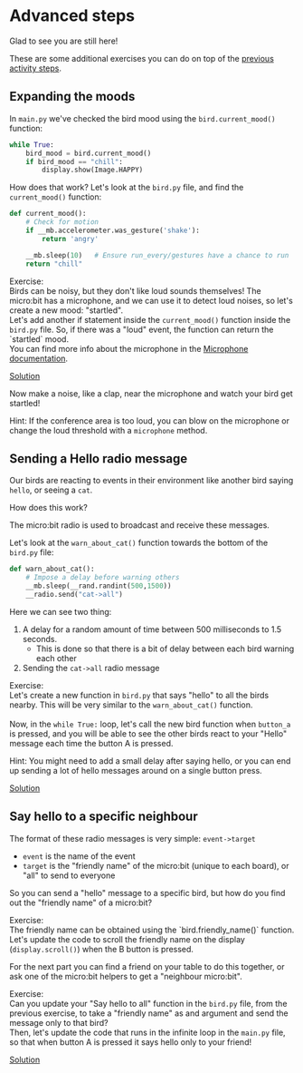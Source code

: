 # Advanced steps

Glad to see you are still here!

These are some additional exercises you can do on top of the
[previous activity steps](https://microbit-carlos.github.io/microbit-bird-activity/activity/).


## Expanding the moods

In `main.py` we've checked the bird mood using the `bird.current_mood()`
function:

```python
while True:
    bird_mood = bird.current_mood()
    if bird_mood == "chill":
        display.show(Image.HAPPY)
```

How does that work? Let's look at the `bird.py` file, and find the
`current_mood()` function:

```python
def current_mood():
    # Check for motion
    if __mb.accelerometer.was_gesture('shake'):
        return 'angry'

    __mb.sleep(10)   # Ensure run_every/gestures have a chance to run
    return "chill"
```

<p class="exercise">
Exercise: <br>
Birds can be noisy, but they don't like loud sounds themselves!
The micro:bit has a microphone, and we can use it to detect loud noises,
so let's create a new mood: "startled".
<br>
Let's add another if statement inside the
<code class="language-plaintext highlighter-rouge">current_mood()</code>
function inside the
<code class="language-plaintext highlighter-rouge">bird.py</code>  file.
So, if there was a "loud" event, the function can return the `startled` mood.
<br>
You can find more info about the microphone in the <a href="https://microbit-micropython.readthedocs.io/en/v2-docs/microphone.html" target="_blank">Microphone documentation</a>.
</p>

[Solution](https://github.com/microbit-carlos/microbit-bird-activity/tree/main/solutions/4-bird-startled.md)

Now make a noise, like a clap, near the microphone and watch your bird get
startled!

Hint: If the conference area is too loud, you can blow on the microphone or
change the loud threshold with a `microphone` method.


## Sending a Hello radio message

Our birds are reacting to events in their environment like another bird 
saying `hello`, or seeing a `cat`.

How does this work?

The micro:bit radio is used to broadcast and receive these messages.

Let's look at the `warn_about_cat()` function towards the bottom of the
`bird.py` file:

```python
def warn_about_cat():
    # Impose a delay before warning others
    __mb.sleep(__rand.randint(500,1500))
    __radio.send("cat->all")
```

Here we can see two thing:

1. A delay for a random amount of time between 500 milliseconds to 1.5 seconds.
    - This is done so that there is a bit of delay between each bird warning
      each other
2. Sending the `cat->all` radio message

<p class="exercise">
Exercise: <br>
Let's create a new function in
<code class="language-plaintext highlighter-rouge">bird.py</code>
that says "hello" to all the birds nearby. This will be very similar to the
<code class="language-plaintext highlighter-rouge">warn_about_cat()</code>
function.
<br><br>
Now, in the 
<code class="language-plaintext highlighter-rouge">while True:</code>
loop, let's call the new bird function when
<code class="language-plaintext highlighter-rouge">button_a</code>
is pressed, and you will be able to see the other birds react to your
"Hello" message each time the button A is pressed.
</p>

Hint: You might need to add a small delay after saying hello, or you can end
up sending a lot of hello messages around on a single button press.

[Solution](https://github.com/microbit-carlos/microbit-bird-activity/tree/main/solutions/5-bird-hello-everyone.md)

## Say hello to a specific neighbour

The format of these radio messages is very simple: `event->target`
- `event` is the name of the event
- `target` is the "friendly name" of the micro:bit (unique to each board),
  or "all" to send to everyone

So you can send a "hello" message to a specific bird, but how do you find out
the "friendly name" of a micro:bit? 

<p class="exercise">
Exercise: <br>
The friendly name can be obtained using the `bird.friendly_name()` function.
Let's update the code to scroll the friendly name on the display
(<code class="language-plaintext highlighter-rouge">display.scroll()</code>)
when the B button is pressed.
</p>

For the next part you can find a friend on your table to do this together,
or ask one of the micro:bit helpers to get a "neighbour micro:bit".

<p class="exercise">
Exercise: <br>
Can you update your "Say hello to all" function in the
<code class="language-plaintext highlighter-rouge">bird.py</code> file,
from the previous exercise, to take a "friendly name" as and argument
and send the message only to that bird?
<br>
Then, let's update the code that runs in the infinite loop in the
<code class="language-plaintext highlighter-rouge">main.py</code> file, so
that when button A is pressed it says hello only to your friend!
</p>

[Solution](https://github.com/microbit-carlos/microbit-bird-activity/tree/main/solutions/6-bird-hello-friend.md)
